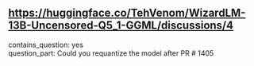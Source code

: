 ## https://huggingface.co/TehVenom/WizardLM-13B-Uncensored-Q5_1-GGML/discussions/4

contains_question: yes  
question_part: Could you requantize the model after PR # 1405